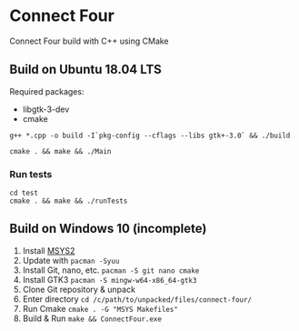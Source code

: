 # Connect Four

Connect Four build with C++ using CMake

## Build on Ubuntu 18.04 LTS

Required packages:
* libgtk-3-dev
* cmake

```
g++ *.cpp -o build -I`pkg-config --cflags --libs gtk+-3.0` && ./build
```

```
cmake . && make && ./Main
```

### Run tests

```
cd test
cmake . && make && ./runTests
```

## Build on Windows 10 (incomplete)

1. Install [MSYS2](https://www.msys2.org/)
2. Update with `pacman -Syuu`
3. Install Git, nano, etc. `pacman -S git nano cmake`
4. Install GTK3 `pacman -S mingw-w64-x86_64-gtk3`
5. Clone Git repository & unpack
6. Enter directory `cd /c/path/to/unpacked/files/connect-four/`
7. Run Cmake `cmake . -G "MSYS Makefiles"`
8. Build & Run `make && ConnectFour.exe`

